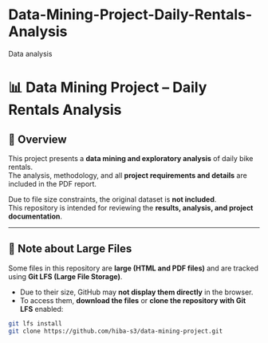 # Data-Mining-Project-Daily-Rentals-Analysis
Data analysis
# 📊 Data Mining Project – Daily Rentals Analysis

## 📌 Overview
This project presents a **data mining and exploratory analysis** of daily bike rentals.  
The analysis, methodology, and all **project requirements and details** are included in the PDF report.  

Due to file size constraints, the original dataset is **not included**.  
This repository is intended for reviewing the **results, analysis, and project documentation**.


---

## 📌 Note about Large Files
Some files in this repository are **large (HTML and PDF files)** and are tracked using **Git LFS (Large File Storage)**.

- Due to their size, GitHub may **not display them directly** in the browser.  
- To access them, **download the files** or **clone the repository with Git LFS** enabled:

```bash
git lfs install
git clone https://github.com/hiba-s3/data-mining-project.git

